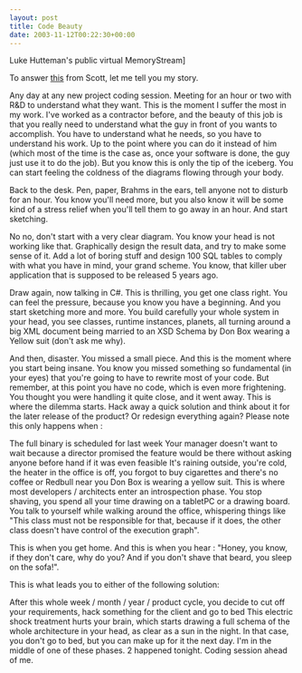 ```yaml
---
layout: post
title: Code Beauty
date: 2003-11-12T00:22:30+00:00
---
```


Luke Hutteman's public virtual MemoryStream]

To answer [this](http://www.hanselman.com/blog/PermaLink.aspx?guid=33f50d62-4ff7-4750-b6bc-535621b8dca1) from Scott, let me tell you my story.

Any day at any new project coding session. Meeting for an hour or two with R&D to understand what they want. This is the moment I suffer the most in my work. I've worked as a contractor before, and the beauty of this job is that you really need to understand what the guy in front of you wants to accomplish. You have to understand what he needs, so you have to understand his work. Up to the point where you can do it instead of him (which most of the time is the case as, once your software is done, the guy just use it to do the job). But you know this is only the tip of the iceberg. You can start feeling the coldness of the diagrams flowing through your body.

Back to the desk. Pen, paper, Brahms in the ears, tell anyone not to disturb for an hour. You know you'll need more, but you also know it will be some kind of a stress relief when you'll tell them to go away in an hour. And start sketching.

No no, don't start with a very clear diagram. You know your head is not working like that. Graphically design the result data, and try to make some sense of it. Add a lot of boring stuff and design 100 SQL tables to comply with what you have in mind, your grand scheme. You know, that killer uber application that is supposed to be released 5 years ago.

Draw again, now talking in C#. This is thrilling, you get one class right. You can feel the pressure, because you know you have a beginning. And you start sketching more and more. You build carefully your whole system in your head, you see classes, runtime instances, planets, all turning around a big XML document being married to an XSD Schema by Don Box wearing a Yellow suit (don't ask me why).

And then, disaster. You missed a small piece. And this is the moment where you start being insane. You know you missed something so fundamental (in your eyes) that you're going to have to rewrite most of your code. But remember, at this point you have no code, which is even more frightening. You thought you were handling it quite close, and it went away. This is where the dilemma starts. Hack away a quick solution and think about it for the later release of the product? Or redesign everything again? Please note this only happens when :

The full binary is scheduled for last week
Your manager doesn't want to wait because a director promised the feature would be there without asking anyone before hand if it was even feasible
It's raining outside, you're cold, the heater in the office is off, you forgot to buy cigarettes and there's no coffee or Redbull near you
Don Box is wearing a yellow suit.
This is where most developers / architects enter an introspection phase. You stop shaving, you spend all your time drawing on a tabletPC or a drawing board. You talk to yourself while walking around the office, whispering things like "This class must not be responsible for that, because if it does, the other class doesn't have control of the execution graph".

This is when you get home. And this is when you hear : "Honey, you know, if they don't care, why do you? And if you don't shave that beard, you sleep on the sofa!".

This is what leads you to either of the following solution:

After this whole week / month / year / product cycle, you decide to cut off your requirements, hack something for the client and go to bed
This electric shock treatment hurts your brain, which starts drawing a full schema of the whole architecture in your head, as clear as a sun in the night. In that case, you don't go to bed, but you can make up for it the next day.
I'm in the middle of one of these phases. 2 happened tonight. Coding session ahead of me.
